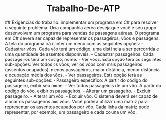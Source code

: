 <h1 align=center> Trabalho-De-ATP </h1> 
 ## Exigências  do trabalho: 
 implementar um programa em C# para resolver o seguinte problema:
Uma companhia aérea deseja que você e seu grupo desenvolvam um programa para
vendas de passagens aéreas. O programa em C# deverá ser capaz de representar os
passageiros, vôos e passagens.
A tela do programa irá conter um menu com as seguintes opções:
- Cadastrar vôos. Cada vôo terá um código, uma distância a ser percorrida e uma
quantidade de assentos disponíveis.
- Cadastrar passageiros. Cada passageiros terá um código, nome.
- Ver vôos. Esta opção terá as seguintes sub-opções: Ver todos os vôos, ver os vôos
com mais passageiros (assentos ocupados), menos passageiros, maior distância, menor
distância e ocupação média dos vôos.
- Ver passageiros. Esta opção terá as seguintes sub-opções:
- Passageiro específico: A partir do código do passageiro, exibir seu nome.
- Ver todos passageiros de um vôo. A partir do código do vôo, exibir os
passageiros.
- Alterar um passageiro.
- Excluir passageiro.
- Alterar um vôo.
- Excluir vôo.
O sistema deverá ser capaz de alocar os passageiros aos vôos. Você poderá utilizar
uma matriz para representar os assentos ocupados por vôo. Cada linha da matriz pode
representar, por exemplo, um passageiro e cada coluna um vôo.
